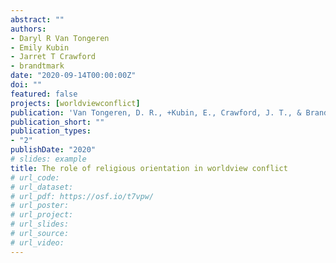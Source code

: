 ```yaml
---
abstract: ""
authors:
- Daryl R Van Tongeren
- Emily Kubin
- Jarret T Crawford
- brandtmark
date: "2020-09-14T00:00:00Z"
doi: ""
featured: false
projects: [worldviewconflict]
publication: 'Van Tongeren, D. R., +Kubin, E., Crawford, J. T., & Brandt, M. J. (in press). The role of religious orientation in worldview conflict. *International Journal for the Psychology of Religion*.'
publication_short: ""
publication_types:
- "2"
publishDate: "2020"
# slides: example
title: The role of religious orientation in worldview conflict
# url_code:
# url_dataset:
# url_pdf: https://osf.io/t7vpw/
# url_poster:
# url_project:
# url_slides:
# url_source:
# url_video:
---
```

